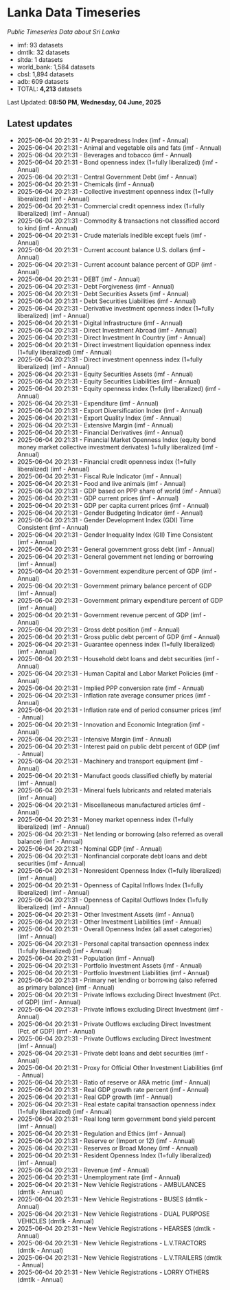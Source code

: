 # Lanka Data Timeseries
*Public Timeseries Data about Sri Lanka*

* imf: 93 datasets
* dmtlk: 32 datasets
* sltda: 1 datasets
* world_bank: 1,584 datasets
* cbsl: 1,894 datasets
* adb: 609 datasets
* TOTAL: **4,213** datasets

Last Updated: **08:50 PM, Wednesday, 04 June, 2025**

## Latest updates

* 2025-06-04 20:21:31 - AI Preparedness Index (imf - Annual)
* 2025-06-04 20:21:31 - Animal and vegetable oils and fats (imf - Annual)
* 2025-06-04 20:21:31 - Beverages and tobacco (imf - Annual)
* 2025-06-04 20:21:31 - Bond openness index (1=fully liberalized) (imf - Annual)
* 2025-06-04 20:21:31 - Central Government Debt (imf - Annual)
* 2025-06-04 20:21:31 - Chemicals (imf - Annual)
* 2025-06-04 20:21:31 - Collective investment openness index (1=fully liberalized) (imf - Annual)
* 2025-06-04 20:21:31 - Commercial credit openness index (1=fully liberalized) (imf - Annual)
* 2025-06-04 20:21:31 - Commodity & transactions not classified accord to kind (imf - Annual)
* 2025-06-04 20:21:31 - Crude materials inedible except fuels (imf - Annual)
* 2025-06-04 20:21:31 - Current account balance U.S. dollars (imf - Annual)
* 2025-06-04 20:21:31 - Current account balance percent of GDP (imf - Annual)
* 2025-06-04 20:21:31 - DEBT (imf - Annual)
* 2025-06-04 20:21:31 - Debt Forgiveness (imf - Annual)
* 2025-06-04 20:21:31 - Debt Securities Assets (imf - Annual)
* 2025-06-04 20:21:31 - Debt Securities Liabilities (imf - Annual)
* 2025-06-04 20:21:31 - Derivative investment openness index (1=fully liberalized) (imf - Annual)
* 2025-06-04 20:21:31 - Digital Infrastructure (imf - Annual)
* 2025-06-04 20:21:31 - Direct Investment Abroad (imf - Annual)
* 2025-06-04 20:21:31 - Direct Investment In Country (imf - Annual)
* 2025-06-04 20:21:31 - Direct investment liquidation openness index (1=fully liberalized) (imf - Annual)
* 2025-06-04 20:21:31 - Direct investment openness index (1=fully liberalized) (imf - Annual)
* 2025-06-04 20:21:31 - Equity Securities Assets (imf - Annual)
* 2025-06-04 20:21:31 - Equity Securities Liabilities (imf - Annual)
* 2025-06-04 20:21:31 - Equity openness index (1=fully liberalized) (imf - Annual)
* 2025-06-04 20:21:31 - Expenditure (imf - Annual)
* 2025-06-04 20:21:31 - Export Diversification Index (imf - Annual)
* 2025-06-04 20:21:31 - Export Quality Index (imf - Annual)
* 2025-06-04 20:21:31 - Extensive Margin (imf - Annual)
* 2025-06-04 20:21:31 - Financial Derivatives (imf - Annual)
* 2025-06-04 20:21:31 - Financial Market Openness Index (equity bond money market collective investment derivates) 1=fully liberalized (imf - Annual)
* 2025-06-04 20:21:31 - Financial credit openness index (1=fully liberalized) (imf - Annual)
* 2025-06-04 20:21:31 - Fiscal Rule Indicator (imf - Annual)
* 2025-06-04 20:21:31 - Food and live animals (imf - Annual)
* 2025-06-04 20:21:31 - GDP based on PPP share of world (imf - Annual)
* 2025-06-04 20:21:31 - GDP current prices (imf - Annual)
* 2025-06-04 20:21:31 - GDP per capita current prices (imf - Annual)
* 2025-06-04 20:21:31 - Gender Budgeting Indicator (imf - Annual)
* 2025-06-04 20:21:31 - Gender Development Index (GDI) Time Consistent (imf - Annual)
* 2025-06-04 20:21:31 - Gender Inequality Index (GII) Time Consistent (imf - Annual)
* 2025-06-04 20:21:31 - General government gross debt (imf - Annual)
* 2025-06-04 20:21:31 - General government net lending or borrowing (imf - Annual)
* 2025-06-04 20:21:31 - Government expenditure percent of GDP (imf - Annual)
* 2025-06-04 20:21:31 - Government primary balance percent of GDP (imf - Annual)
* 2025-06-04 20:21:31 - Government primary expenditure percent of GDP (imf - Annual)
* 2025-06-04 20:21:31 - Government revenue percent of GDP (imf - Annual)
* 2025-06-04 20:21:31 - Gross debt position (imf - Annual)
* 2025-06-04 20:21:31 - Gross public debt percent of GDP (imf - Annual)
* 2025-06-04 20:21:31 - Guarantee openness index (1=fully liberalized) (imf - Annual)
* 2025-06-04 20:21:31 - Household debt loans and debt securities (imf - Annual)
* 2025-06-04 20:21:31 - Human Capital and Labor Market Policies (imf - Annual)
* 2025-06-04 20:21:31 - Implied PPP conversion rate (imf - Annual)
* 2025-06-04 20:21:31 - Inflation rate average consumer prices (imf - Annual)
* 2025-06-04 20:21:31 - Inflation rate end of period consumer prices (imf - Annual)
* 2025-06-04 20:21:31 - Innovation and Economic Integration (imf - Annual)
* 2025-06-04 20:21:31 - Intensive Margin (imf - Annual)
* 2025-06-04 20:21:31 - Interest paid on public debt percent of GDP (imf - Annual)
* 2025-06-04 20:21:31 - Machinery and transport equipment (imf - Annual)
* 2025-06-04 20:21:31 - Manufact goods classified chiefly by material (imf - Annual)
* 2025-06-04 20:21:31 - Mineral fuels lubricants and related materials (imf - Annual)
* 2025-06-04 20:21:31 - Miscellaneous manufactured articles (imf - Annual)
* 2025-06-04 20:21:31 - Money market openness index (1=fully liberalized) (imf - Annual)
* 2025-06-04 20:21:31 - Net lending or borrowing (also referred as overall balance) (imf - Annual)
* 2025-06-04 20:21:31 - Nominal GDP (imf - Annual)
* 2025-06-04 20:21:31 - Nonfinancial corporate debt loans and debt securities (imf - Annual)
* 2025-06-04 20:21:31 - Nonresident Openness Index (1=fully liberalized) (imf - Annual)
* 2025-06-04 20:21:31 - Openness of Capital Inflows Index (1=fully liberalized) (imf - Annual)
* 2025-06-04 20:21:31 - Openness of Capital Outflows Index (1=fully liberalized) (imf - Annual)
* 2025-06-04 20:21:31 - Other Investment Assets (imf - Annual)
* 2025-06-04 20:21:31 - Other Investment Liabilities (imf - Annual)
* 2025-06-04 20:21:31 - Overall Openness Index (all asset categories) (imf - Annual)
* 2025-06-04 20:21:31 - Personal capital transaction openness index (1=fully liberalized) (imf - Annual)
* 2025-06-04 20:21:31 - Population (imf - Annual)
* 2025-06-04 20:21:31 - Portfolio Investment Assets (imf - Annual)
* 2025-06-04 20:21:31 - Portfolio Investment Liabilities (imf - Annual)
* 2025-06-04 20:21:31 - Primary net lending or borrowing (also referred as primary balance) (imf - Annual)
* 2025-06-04 20:21:31 - Private Inflows excluding Direct Investment (Pct. of GDP) (imf - Annual)
* 2025-06-04 20:21:31 - Private Inflows excluding Direct Investment (imf - Annual)
* 2025-06-04 20:21:31 - Private Outflows excluding Direct Investment (Pct. of GDP) (imf - Annual)
* 2025-06-04 20:21:31 - Private Outflows excluding Direct Investment (imf - Annual)
* 2025-06-04 20:21:31 - Private debt loans and debt securities (imf - Annual)
* 2025-06-04 20:21:31 - Proxy for Official Other Investment Liabilities (imf - Annual)
* 2025-06-04 20:21:31 - Ratio of reserve or ARA metric (imf - Annual)
* 2025-06-04 20:21:31 - Real GDP growth rate percent (imf - Annual)
* 2025-06-04 20:21:31 - Real GDP growth (imf - Annual)
* 2025-06-04 20:21:31 - Real estate capital transaction openness index (1=fully liberalized) (imf - Annual)
* 2025-06-04 20:21:31 - Real long term government bond yield percent (imf - Annual)
* 2025-06-04 20:21:31 - Regulation and Ethics (imf - Annual)
* 2025-06-04 20:21:31 - Reserve or (Import or 12) (imf - Annual)
* 2025-06-04 20:21:31 - Reserves or Broad Money (imf - Annual)
* 2025-06-04 20:21:31 - Resident Openness Index (1=fully liberalized) (imf - Annual)
* 2025-06-04 20:21:31 - Revenue (imf - Annual)
* 2025-06-04 20:21:31 - Unemployment rate (imf - Annual)
* 2025-06-04 20:21:31 - New Vehicle Registrations - AMBULANCES (dmtlk - Annual)
* 2025-06-04 20:21:31 - New Vehicle Registrations - BUSES (dmtlk - Annual)
* 2025-06-04 20:21:31 - New Vehicle Registrations - DUAL PURPOSE VEHICLES (dmtlk - Annual)
* 2025-06-04 20:21:31 - New Vehicle Registrations - HEARSES (dmtlk - Annual)
* 2025-06-04 20:21:31 - New Vehicle Registrations - L.V.TRACTORS (dmtlk - Annual)
* 2025-06-04 20:21:31 - New Vehicle Registrations - L.V.TRAILERS (dmtlk - Annual)
* 2025-06-04 20:21:31 - New Vehicle Registrations - LORRY OTHERS (dmtlk - Annual)